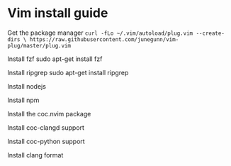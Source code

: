 # Vim install guide

Get the package manager `curl -fLo ~/.vim/autoload/plug.vim --create-dirs \
    https://raw.githubusercontent.com/junegunn/vim-plug/master/plug.vim`

Install fzf sudo apt-get install fzf

Install ripgrep sudo apt-get install ripgrep

Install nodejs

Install npm

Install the coc.nvim package

Install coc-clangd support

Install coc-python support 

Install clang format
